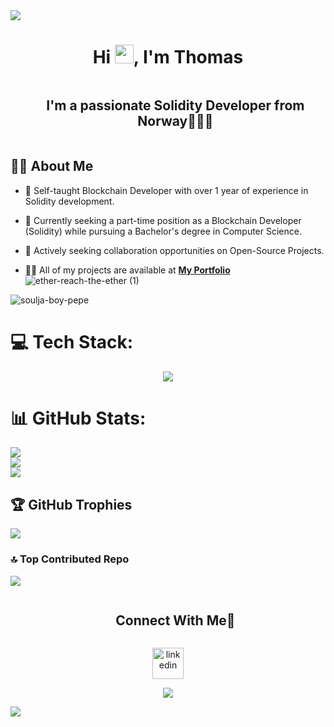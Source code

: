 <!--horizontal divider(gradiant)-->
<img src="https://user-images.githubusercontent.com/73097560/115834477-dbab4500-a447-11eb-908a-139a6edaec5c.gif">

<h1 align="center">Hi <img src="https://raw.githubusercontent.com/MartinHeinz/MartinHeinz/master/wave.gif" width="30px">, I'm Thomas</h1>
<!--h2 without bottom border-->
<div id="user-content-toc">
  <ul align="center">
    <summary><h2 style="display: inline-block">I'm a passionate Solidity Developer from Norway👨🏻‍💻</h2></summary>
  </ul>
</div>


## 🙋‍♂️ About Me

- 🔭 Self-taught Blockchain Developer with over 1 year of experience in Solidity development.

- 🌱 Currently seeking a part-time position as a Blockchain Developer (Solidity) while pursuing a Bachelor's degree in Computer Science.

- 👯 Actively seeking collaboration opportunities on Open-Source Projects.

- 👨‍💻 All of my projects are available at **[My Portfolio](https://thomasheim.netlify.app/)**
![ether-reach-the-ether (1)](https://github.com/ThomasHeim11/badges/assets/106417552/e66d7303-3b2d-4fa6-b20c-02c43013f0d2)

![soulja-boy-pepe](https://github.com/ThomasHeim11/badges/assets/106417552/eae4412e-cb91-45a0-95c0-15186ce68f4e)


# 💻 Tech Stack:

<!--h1 without bottom border-->
<div id="user-content-toc">
  <ul align="center">
  </ul>
</div>
<!--tech stack icons-->
<p align="center">
  <a href="https://skillicons.dev">
    <img src="https://skillicons.dev/icons?i=solidity,js,nodejs,react,html,tailwind,nextjs,git,github&perline=14" 
  </a> 
  </a>
</p>
<iconify-icon icon="logos:hardhat"></iconify-icon>


# 📊 GitHub Stats:
![](https://github-readme-stats.vercel.app/api?username=ThomasHeim11&theme=algolia&hide_border=false&include_all_commits=true&count_private=true)<br/>
![](https://github-readme-streak-stats.herokuapp.com/?user=ThomasHeim11&theme=algolia&hide_border=false)<br/>
![](https://github-readme-stats.vercel.app/api/top-langs/?username=ThomasHeim11&theme=algolia&hide_border=false&include_all_commits=true&count_private=true&layout=compact)

## 🏆 GitHub Trophies
![](https://github-profile-trophy.vercel.app/?username=ThomasHeim11&theme=tokyonight&no-frame=false&no-bg=false&margin-w=4)

### 🔝 Top Contributed Repo
![](https://github-contributor-stats.vercel.app/api?username=ThomasHeim11&limit=5&theme=algolia&combine_all_yearly_contributions=true)

<!-- Connect with me -->
<!--h2 without bottom border-->
<div id="user-content-toc">
  <ul align="center">
    <summary><h2 style="display: inline-block">Connect With Me🤝</h2></summary>
  </ul>
</div>

<!--icons and links-->
<p align="center">
<a href="https://www.linkedin.com/in/ThomasHeim11/" target="blank"><img align="center" src="https://user-images.githubusercontent.com/88904952/234979284-68c11d7f-1acc-4f0c-ac78-044e1037d7b0.png" alt="linkedin" height="50" width="50" /></a>
</p>


<!--profile visit count-->
<div align="center">
  
[![](https://visitcount.itsvg.in/api?id=ThomasHeim11&icon=3&color=6)](https://visitcount.itsvg.in)
  
</div>

<!--horizontal divider(gradiant)-->
<img src="https://user-images.githubusercontent.com/73097560/115834477-dbab4500-a447-11eb-908a-139a6edaec5c.gif">
